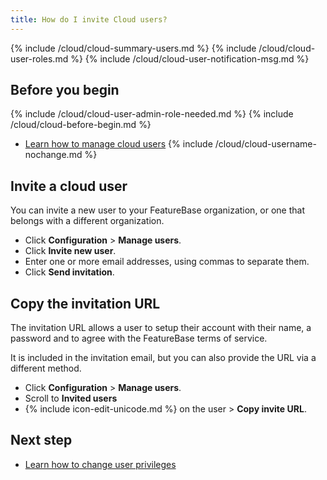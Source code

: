```yaml
---
title: How do I invite Cloud users?
---
```


{% include /cloud/cloud-summary-users.md %}
{% include /cloud/cloud-user-roles.md %}
{% include /cloud/cloud-user-notification-msg.md %}

## Before you begin

{% include /cloud/cloud-user-admin-role-needed.md %}
{% include /cloud/cloud-before-begin.md %}
* [Learn how to manage cloud users](/cloud/cloud-configuration/cloud-users-manage)
{% include /cloud/cloud-username-nochange.md %}

## Invite a cloud user

You can invite a new user to your FeatureBase organization, or one that belongs with a different organization.

* Click **Configuration** > **Manage users**.
* Click **Invite new user**.
* Enter one or more email addresses, using commas to separate them.
* Click **Send invitation**.

## Copy the invitation URL

The invitation URL allows a user to setup their account with their name, a password and to agree with the FeatureBase terms of service.

It is included in the invitation email, but you can also provide the URL via a different method.

* Click **Configuration** > **Manage users**.
* Scroll to **Invited users**
* {% include icon-edit-unicode.md %} on the user > **Copy invite URL**.

## Next step

* [Learn how to change user privileges](/cloud/cloud-configuration/cloud-user-edit.md)
